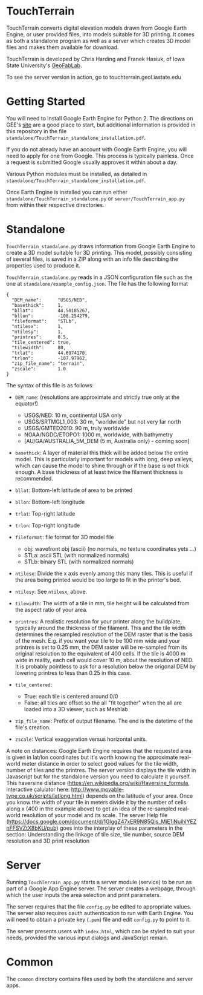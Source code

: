 TouchTerrain
============

TouchTerrain converts digital elevation models drawn from Google Earth Engine,
or user provided files, into models suitable for 3D printing. It comes as both a
standalone program as well as a server which creates 3D model files and makes
them available for download.

TouchTerrain is developed by Chris Harding and Franek Hasiuk, of Iowa State
University's [GeoFabLab](http://www.public.iastate.edu/~franek/gfl/gfl.html).

To see the server version in action, go to touchterrain.geol.iastate.edu 

Getting Started
===============

You will need to install Google Earth Engine for Python 2. The directions on
GEE's [site](https://developers.google.com/earth-engine/python_install) are a
good place to start, but additional information is provided in this repository
in the file `standalone/TouchTerrain_standalone_installation.pdf`.

If you do not already have an account with Google Earth Engine, you will need to
apply for one from Google. This process is typically painless. Once a request is
submitted Google usually approves it within about a day.

Various Python modules must be installed, as detailed in
`standalone/TouchTerrain_standalone_installation.pdf`.

Once Earth Engine is installed you can run either
`standalone/TouchTerrain_standalone.py`
or
`server/TouchTerrain_app.py`
from within their respective directories.



Standalone
==========

`TouchTerrain_standalone.py` draws information from Google Earth Engine to
create a 3D model suitable for 3D printing. This model, possibly consisting of
several files, is saved in a ZIP along with an info file describing the
properties used to produce it.

`TouchTerrain_standalone.py` reads in a JSON configuration file such as the one
at `standalone/example_config.json`. The file has the following format

    {
      "DEM_name":      "USGS/NED",          
      "basethick":     1, 
      "bllat":         44.50185267, 
      "bllon":         -108.254279, 
      "fileformat":    "STLb", 
      "ntilesx":       1, 
      "ntilesy":       1, 
      "printres":      0.5, 
      "tile_centered": true, 
      "tilewidth":     80, 
      "trlat":         44.6974170, 
      "trlon":         -107.97962, 
      "zip_file_name": "terrain", 
      "zscale":        1.0
    }

The syntax of this file is as follows:

 * `DEM_name`:     (resolutions are approximate and strictly true only at the equator!) 
   * USGS/NED: 10 m, continental USA only
   * USGS/SRTMGL1_003: 30 m, "worldwide" but not very far north
   * USGS/GMTED2010: 90 m, truly worldwide
   * NOAA/NGDC/ETOPO1: 1000 m, worldwide, with bathymetry
   * [AU/GA/AUSTRALIA_5M_DEM (5 m, Australia only)  - coming soon]

 * `basethick`:     A layer of material this thick will be added below the 
                    entire model. This is particularly important for models 
                    with long, deep valleys, which can cause the model to shine through or 
                    if the base is not thick enough. A base thickness of at least twice the
                    filament thickness is recommended.

 * `bllat`:         Bottom-left latitude of area to be printed
 * `bllon`:         Bottom-left longitude
 * `trlat`:         Top-right latitude
 * `trlon`:         Top-right longitude

 * `fileformat`: file format for 3D model file    
   - obj: wavefront obj (ascii)  (no normals, no texture coordinates yets ...)
   - STLa: ascii STL (with normalized normals)
   - STLb: binary STL (with normalized normals)

 * `ntilesx`:       Divide the x axis evenly among this many tiles. This is
                    useful if the area being printed would be too large to fit
                    in the printer's bed.
 * `ntilesy`:       See `ntilesx`, above.
 
 * `tilewidth`:     The width of a tile in mm, tile height will be calculated from the aspect ratio of your area.

 * `printres`:      A realistic resolution for your printer along the buildplate, typically around the 
                    thickness of the filament. This and the tile width determines the resampled resolution of the DEM 
                    raster that is the basis of the mesh. E.g. if you want your tile to be 100 mm wide and your printres 
                    is set to 0.25 mm, the DEM raster will be re-sampled from its original resolution to 
                    the equivalent of 400 cells.
                    If the tile is 4000 m wide in reality, each cell would cover 10 m, about the resolution of NED.
                    It is probably pointless to ask for a resolution below the origonal DEM by lowering printres
                    to less than 0.25 in this case.
                  
 * `tile_centered`: 
   * True:  each tile is centered around 0/0
   * False: all tiles are offset so the all "fit together" when the all are loaded into a 3D viewer, such as Meshlab

 * `zip_file_name`: Prefix of output filename. The end is the datetime of the
                    file's creation.

 * `zscale`:        Vertical exaggeration versus horizontal units.


A note on distances: Google Earth Engine requires that the requested area is given in lat/lon coordinates but it's worth knowing the approximate real-world meter distance in order to select good values for the tile width, number of tiles and the printres. The server version displays the tile width in Javascript but for the standalone version you need to calculate it yourself. This haversine distance (https://en.wikipedia.org/wiki/Haversine_formula, interactive calulator here: http://www.movable-type.co.uk/scripts/latlong.html) depends on the latitude of your area. Once you know the width of your tile in meters divide it by the number of cells along x (400 in the example above) to get an idea of the re-sampled real-world resolution of your model and its scale. The server Help file (https://docs.google.com/document/d/1GlggZ47xER9N85Qls_MiE1jNuihlYEZnFFSVZtX8bKU/pub) goes into the interplay of these parameters in the section: Understanding the linkage of tile size, tile number, source DEM resolution and 3D print resolution



Server
======

Running `TouchTerrain_app.py` starts a server module (service) to be run as part
of a Google App Engine server. The server creates a webpage, through which the
user inputs the area selection and print parameters.

The server requires that the file `config.py` be edited to appropriate values.
The server also requires oauth authentication to run with Earth Engine. You will
need to obtain a private key (`.pem`) file and edit `config.py` to point to it.

The server presents users with `index.html`, which can be styled to suit your
needs, provided the various input dialogs and JavaScript remain.



Common
======

The `common` directory contains files used by both the standalone and server
apps.
